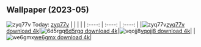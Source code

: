## Wallpaper (2023-05)
![zyq77v](https://w.wallhaven.cc/full/zy/wallhaven-zyq77v.jpg) Today: [zyq77v](https://th.wallhaven.cc/small/zy/zyq77v.jpg)
|      |      |      |
| :----: | :----: | :----: |
|![zyq77v](https://th.wallhaven.cc/small/zy/zyq77v.jpg)[zyq77v download 4k](https://wallhaven.cc/w/zyq77v)|![6d5rgq](https://th.wallhaven.cc/small/6d/6d5rgq.jpg)[6d5rgq download 4k](https://wallhaven.cc/w/6d5rgq)|![vqojj8](https://th.wallhaven.cc/small/vq/vqojj8.jpg)[vqojj8 download 4k](https://wallhaven.cc/w/vqojj8)|
|![we6gmx](https://th.wallhaven.cc/small/we/we6gmx.jpg)[we6gmx download 4k](https://wallhaven.cc/w/we6gmx)|